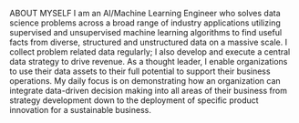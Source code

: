 ABOUT MYSELF
I am an AI/Machine Learning Engineer who solves data science problems across a broad range of industry applications utilizing supervised and unsupervised machine learning algorithms to find useful facts from diverse, structured and unstructured data on a massive scale. I collect problem related data regularly; I also develop and execute a central data strategy to drive revenue. As a thought leader, I enable organizations to use their data assets to their full potential to support their business operations. My daily focus is on demonstrating how an organization can integrate data-driven decision making into all areas of their business from strategy development down to the deployment of specific product innovation for a sustainable business. 
